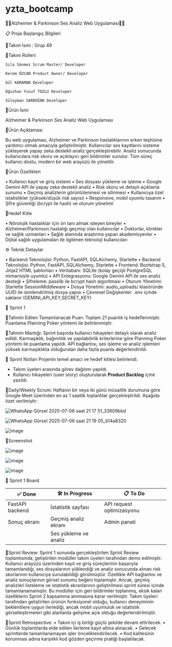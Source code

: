 # yzta_bootcamp

🚀🚀Alzheimer & Parkinson Ses Analiz Web Uygulaması🚀🚀

📋 Proje Başlangıç Bilgileri

🎯Takım İsmi : Grup 49

🎯Takım Rolleri:

    Sıla Sönmez	Scrum Master/ Developer
    
    Kerem ÖZCAN	Product Owner/ Developer
    
    Gül KARAMAN	Developer
    
    Oğuzhan Yusuf TOZLU	Developer
    
    Süleyman SARDOĞAN Developer
    
    
🎯Ürün İsmi

Alzheimer & Parkinson Ses Analiz Web Uygulaması

🎯Ürün Açıklaması

Bu web uygulaması, Alzheimer ve Parkinson hastalıklarının erken teşhisine yardımcı olmak amacıyla geliştirilmiştir. Kullanıcılar ses kayıtlarını sisteme yükleyerek yapay zeka destekli analiz gerçekleştirebilir. Analiz sonucunda kullanıcılara risk skoru ve açıklayıcı geri bildirimler sunulur. Tüm süreç kullanıcı dostu, modern bir web arayüzü ile yönetilir.

🎯Ürün Özellikleri

•	Kullanıcı kayıt ve giriş sistemi
•	Ses dosyası yükleme ve işleme
•	Google Gemini API ile yapay zeka destekli analiz
•	Risk skoru ve detaylı açıklama sunumu
•	Geçmiş analizlerin görüntülenmesi ve silinmesi
•	 Kullanıcıya özel istatistikler (yüksek/düşük risk sayısı)
•	Responsive, mobil uyumlu tasarım
•	 Şifre güvenliği (bcrypt ile hash) ve oturum yönetimi

🎯Hedef Kitle

•	 Nörolojik hastalıklar için ön tanı almak isteyen bireyler
•	Alzheimer/Parkinson hastalığı geçmişi olan kullanıcılar
•	 Doktorlar, klinikler ve sağlık uzmanları
•	 Sağlık alanında araştırma yapan akademisyenler
•	Dijital sağlık uygulamaları ile ilgilenen teknoloji kullanıcıları

⚙️ Teknik Detaylar

•	Backend Teknolojisi: Python, FastAPI, SQLAlchemy, Starlette
•	Backend Teknolojisi: Python, FastAPI, SQLAlchemy, Starlette
•	Frontend: Bootstrap 5, Jinja2 HTML şablonları
•	Veritabanı: SQLite (kolay geçişli PostgreSQL mimarisiyle uyumlu)
•	API Entegrasyonu: Google Gemini API ile ses analiz desteği
•	Şifreleme: passlib ile bcrypt hash algoritması
•	Oturum Yönetimi: Starlette SessionMiddleware
•	Dosya Yönetimi: audio_uploads/ klasöründe UUID ile isimlendirilmiş dosya yapısı
•	Çevresel Değişkenler: .env içinde saklanır (GEMINI_API_KEY,SECRET_KEY)



📝 Sprint 1

📌Tahmin Edilen Tamamlanacak Puan:
Toplam 21 puanlık iş hedeflenmiştir. Puanlama Planning Poker yöntemi ile belirlenmiştir.

📌Tahmin Mantığı:
Sprint başında kullanıcı hikayeleri detaylı olarak analiz edildi. Karmaşıklık, bağımlılık ve yapılabilirlik kriterlerine göre Planning Poker yöntemi ile puanlama yapıldı. API bağlantısı, ses işleme ve analiz işlemleri yüksek karmaşıklıkta olduğundan daha fazla puanla değerlendirildi.


📌 Sprint Notları
Projenin temel amacı ve hedef kitlesi belirlendi.
- Takım üyeleri arasında görev dağılımı yapıldı.
- Kullanıcı hikayeleri (user story) oluşturularak **Product Backlog** içine yazıldı.


📌Daily/Weekly Scrum:
Haftanın bir veya iki günü müsaitlik durumuna göre Google Meet üzerinden en az 1 saatlik toplantılar gerçekleştirildi. Aşağıda özet verilmiştir:

![WhatsApp Görsel 2025-07-06 saat 21 17 51_33609bbd](https://github.com/user-attachments/assets/b3fa3ee2-2aef-4bc6-a7ac-6e7008f22d05)

![WhatsApp Görsel 2025-07-06 saat 21 19 05_b14a8320](https://github.com/user-attachments/assets/5e6b30a4-2405-4e62-99e5-7c2a6cff4e9e)

![image](https://github.com/user-attachments/assets/0c5c8b2c-a160-434f-8cc5-424550b7c795)


📌Screenshot


![image](https://github.com/user-attachments/assets/09ed1ecb-b8f6-48ed-a6a5-bd694d138b94)

![image](https://github.com/user-attachments/assets/d7833a07-48e8-4fcc-96ad-5f570615b311)

![image](https://github.com/user-attachments/assets/0c475c51-0492-4a78-918c-797675b7fede)



📌 Sprint 1 Board

| ✅ Done                      |  🛠 In Progress                         | 📋 To Do                |
|------------------------------ |---------------------------|---------------------------------------|
| FastAPI backend               | İstatistik sayfası        | API request optimizasyonu             |
|  Sonuç ekranı                 | Geçmiş analiz ekranı      | Admin paneli                          |
|                               |   Ses yükleme ve analiz   |        



📌Sprint Review:
Sprint 1 sonunda gerçekleştirilen Sprint Review toplantısında, geliştirilen modüller takım üyeleri tarafından demo edilmiştir. Kullanıcı arayüzü üzerinden kayıt ve giriş süreçlerinin başarıyla tamamlandığı, ses dosyalarının yüklendiği ve analiz sonucunda alınan risk skorlarının kullanıcıya sunulabildiği görülmüştür. Özellikle API bağlantısı ve analiz sonuçlarının görsel sunumu beğeni toplamıştır.
Ancak, geçmiş analizleri listeleme ve istatistik ekranlarının geliştirilmesi sprint süresi içinde tamamlanamamıştır. Bu modüller için geri bildirimler toplanmış, eksik kalan özelliklerin Sprint 2 kapsamına alınmasına karar verilmiştir.
Takım üyeleri tarafından geliştirilen ürünün fonksiyonel olduğu, kullanıcı deneyiminin beklentilere uygun ilerlediği, ancak mobil uyumluluk ve istatistik görselleştirmeleri gibi alanlarda gelişime açık olduğu değerlendirilmiştir.


📌Sprint Retrospective:
•	Takım içi iş birliği güçlü şekilde devam ettirilecek.
•	Günlük toplantılarda elde edilen ilerleme kayıt altına alınacak.
•	Gelecek sprintlerde tamamlanamayan işler önceliklendirilecek.
•	Kod kalitesinin korunması adına karşılıklı kod gözden geçirme pratiği başlatılacak.





